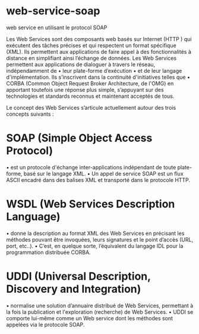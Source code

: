 # web-service-soap
web service en utilisant le protocol SOAP

Les Web Services sont des composants web basés sur Internet (HTTP ) qui exécutent des tâches
précises et qui respectent un format spécifique (XML).
Ils permettent aux applications de faire appel à des fonctionnalités à distance en simplifiant ainsi
l’échange de données.
Les Web Services permettent aux applications de dialoguer à travers le réseau, indépendamment de
• leur plate-forme d’exécution
• et de leur langage d'implémentation.
Ils s’inscrivent dans la continuité d'initiatives telles que
• CORBA (Common Object Request Broker Architecture, de l'OMG) en apportant toutefois une
réponse plus simple, s’appuyant sur des technologies et standards reconnus et maintenant
acceptés de tous.


Le concept des Web Services s’articule actuellement autour des trois
concepts suivants :
# SOAP (Simple Object Access Protocol)
• est un protocole d'échange inter-applications indépendant de toute plate-forme,
basé sur le langage XML.
• Un appel de service SOAP est un flux ASCII encadré dans des balises XML et
transporté dans le protocole HTTP.

# WSDL (Web Services Description Language)
• donne la description au format XML des Web Services en précisant les méthodes
pouvant être invoquées, leurs signatures et le point d’accès (URL, port, etc..).
• C’est, en quelque sorte, l’équivalent du langage IDL pour la programmation
distribuée CORBA.

# UDDI (Universal Description, Discovery and Integration)
• normalise une solution d’annuaire distribué de Web Services, permettant à la fois la
publication et l'exploration (recherche) de Web Services.
• UDDI se comporte lui-même comme un Web service dont les méthodes sont
appelées via le protocole SOAP.
